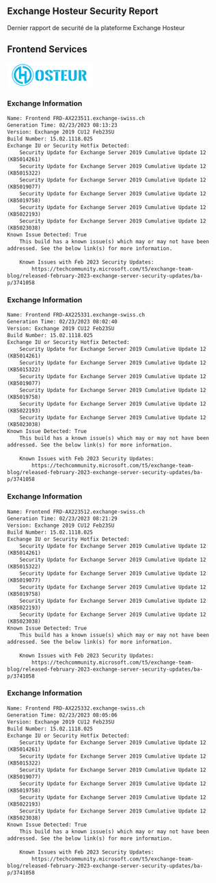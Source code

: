 ## Exchange Hosteur Security Report
Dernier rapport de securité de la plateforme Exchange Hosteur

## Frontend Services
![logo](img/logo-hosteur_2021.png)

### Exchange Information
	Name: Frontend FRD-AX223511.exchange-swiss.ch
	Generation Time: 02/23/2023 08:13:23
	Version: Exchange 2019 CU12 Feb23SU
	Build Number: 15.02.1118.025
	Exchange IU or Security Hotfix Detected: 
		Security Update for Exchange Server 2019 Cumulative Update 12 (KB5014261)
		Security Update for Exchange Server 2019 Cumulative Update 12 (KB5015322)
		Security Update for Exchange Server 2019 Cumulative Update 12 (KB5019077)
		Security Update for Exchange Server 2019 Cumulative Update 12 (KB5019758)
		Security Update for Exchange Server 2019 Cumulative Update 12 (KB5022193)
		Security Update for Exchange Server 2019 Cumulative Update 12 (KB5023038)
	Known Issue Detected: True
		This build has a known issue(s) which may or may not have been addressed. See the below link(s) for more information.

		Known Issues with Feb 2023 Security Updates:
			https://techcommunity.microsoft.com/t5/exchange-team-blog/released-february-2023-exchange-server-security-updates/ba-p/3741058
### Exchange Information
	Name: Frontend FRD-AX225331.exchange-swiss.ch
	Generation Time: 02/23/2023 08:02:40
	Version: Exchange 2019 CU12 Feb23SU
	Build Number: 15.02.1118.025
	Exchange IU or Security Hotfix Detected: 
		Security Update for Exchange Server 2019 Cumulative Update 12 (KB5014261)
		Security Update for Exchange Server 2019 Cumulative Update 12 (KB5015322)
		Security Update for Exchange Server 2019 Cumulative Update 12 (KB5019077)
		Security Update for Exchange Server 2019 Cumulative Update 12 (KB5019758)
		Security Update for Exchange Server 2019 Cumulative Update 12 (KB5022193)
		Security Update for Exchange Server 2019 Cumulative Update 12 (KB5023038)
	Known Issue Detected: True
		This build has a known issue(s) which may or may not have been addressed. See the below link(s) for more information.

		Known Issues with Feb 2023 Security Updates:
			https://techcommunity.microsoft.com/t5/exchange-team-blog/released-february-2023-exchange-server-security-updates/ba-p/3741058
### Exchange Information
	Name: Frontend FRD-AX223512.exchange-swiss.ch
	Generation Time: 02/23/2023 08:21:29
	Version: Exchange 2019 CU12 Feb23SU
	Build Number: 15.02.1118.025
	Exchange IU or Security Hotfix Detected: 
		Security Update for Exchange Server 2019 Cumulative Update 12 (KB5014261)
		Security Update for Exchange Server 2019 Cumulative Update 12 (KB5015322)
		Security Update for Exchange Server 2019 Cumulative Update 12 (KB5019077)
		Security Update for Exchange Server 2019 Cumulative Update 12 (KB5019758)
		Security Update for Exchange Server 2019 Cumulative Update 12 (KB5022193)
		Security Update for Exchange Server 2019 Cumulative Update 12 (KB5023038)
	Known Issue Detected: True
		This build has a known issue(s) which may or may not have been addressed. See the below link(s) for more information.

		Known Issues with Feb 2023 Security Updates:
			https://techcommunity.microsoft.com/t5/exchange-team-blog/released-february-2023-exchange-server-security-updates/ba-p/3741058
### Exchange Information
	Name: Frontend FRD-AX225332.exchange-swiss.ch
	Generation Time: 02/23/2023 08:05:06
	Version: Exchange 2019 CU12 Feb23SU
	Build Number: 15.02.1118.025
	Exchange IU or Security Hotfix Detected: 
		Security Update for Exchange Server 2019 Cumulative Update 12 (KB5014261)
		Security Update for Exchange Server 2019 Cumulative Update 12 (KB5015322)
		Security Update for Exchange Server 2019 Cumulative Update 12 (KB5019077)
		Security Update for Exchange Server 2019 Cumulative Update 12 (KB5019758)
		Security Update for Exchange Server 2019 Cumulative Update 12 (KB5022193)
		Security Update for Exchange Server 2019 Cumulative Update 12 (KB5023038)
	Known Issue Detected: True
		This build has a known issue(s) which may or may not have been addressed. See the below link(s) for more information.

		Known Issues with Feb 2023 Security Updates:
			https://techcommunity.microsoft.com/t5/exchange-team-blog/released-february-2023-exchange-server-security-updates/ba-p/3741058
